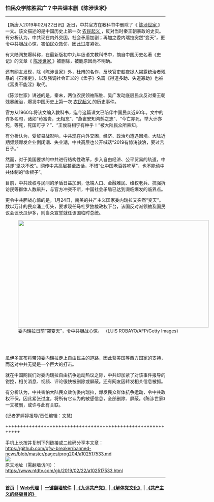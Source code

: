 ### 怕民众学陈胜武广？中共课本删《陈涉世家》
------------------------

<div class="post_content">
 <p>
  【新唐人2019年02月22日讯】近日，中共官方在教科书中删除了《
  <a href="https://www.ntdtv.com/gb/陈涉世家.htm">
   陈涉世家
  </a>
  》一文。该文描述的是中国历史上第一次
  <a href="https://www.ntdtv.com/gb/农民起义.htm">
   农民起义
  </a>
  ，反对当时秦王朝暴政的史实。有分析认为，中共现在内外交困，社会矛盾加剧；再加之委内瑞拉突然“变天”，更令中共胆战心惊，害怕民众效仿，因此过度紧张。
 </p>
 <p>
  有大陆网友爆料称，在最新版初中九年级语文教科书中，摘自中国历史名著《史记》的文章《
  <a href="https://www.ntdtv.com/gb/陈涉世家.htm">
   陈涉世家
  </a>
  》被删除，被删原因尚不明确。
 </p>
 <p>
  还有网友发现，除《陈涉世家》外，杜甫的名作、反映官吏趁夜捉人揭露统治者残暴的《石壕吏》，以及强调社会正义的《孟子》名篇《得道多助、失道寡助》也被《富贵不能淫》取代。
 </p>
 <p>
  《陈涉世家》讲述的是，秦末，两位农民领袖陈胜、吴广发动底层民众反对秦王朝残暴统治，爆发中国历史上第一次
  <a href="https://www.ntdtv.com/gb/农民起义.htm">
   农民起义
  </a>
  的历史事件。
 </p>
 <p>
  官方从1960年将该文编入教科书，迄今这篇课文已陪伴中国民众近60年。文中的许多名句，诸如“苟富贵，无相忘”、“燕雀安知鸿鹄之志”、“今亡亦死，举大计亦死，等死，死国可乎？”、“王侯将相宁有种乎！”被大陆民众所熟知。
 </p>
 <p>
  有分析认为，受贸易战影响，中共现在内外交困，经济、政治均遭遇困境。大陆近期频频爆发企业倒闭潮、失业潮，中共高层也公开喊话“2019有惊涛骇浪，要过苦日子。”
 </p>
 <p>
  然而，对于美国要求的中共进行结构性改革，步入自由经济、公平贸易的轨道，中共却“坚决不改”。网传中共高层甚至放话，不惜“让中国老百姓吃草”，也不能动中共体制的“命根子”。
 </p>
 <p>
  目前，中共政权与民间的矛盾日益加剧，低端人口、金融难民、维权老兵、抗强拆访民等群体人数飙升，与官方冲突不断，中国社会矛盾已达到濒临爆发的临界点。
 </p>
 <p>
  更令中共胆战心惊的是，1月24日，南美的共产主义国家委内瑞拉又突然“变天”。数以万计的民众涌上街头，要求现任马杜罗独裁政权下台，该国反对派领袖及国民议会议长瓜伊多，则当众宣誓就任该国临时总统。
  <br>
   <figure class="wp-caption alignnone" id="attachment_102517537" style="width: 600px">
    <img alt="" class="size-medium wp-image-102517537" height="338" src="https://www.ntdtv.com/assets/uploads/2019/02/2-96-600x338.jpg" width="600">
     <br/><figcaption class="wp-caption-text">
      委内瑞拉日前“突变天”，令中共胆战心惊。 （LUIS ROBAYO/AFP/Getty Images）
     </figcaption><br/>
    </img>
   </figure><br/>
   <br/>
   瓜伊多宣布将带领委内瑞拉走上自由民主的道路，因此获美国等西方国家的支持，而这对中共无疑是一个巨大的打击。
  </br>
 </p>
 <p>
  就在中国网民们对委内瑞拉自由抗争运动热议之际，中共却加紧了对该事件报导的钳控，相关消息、视频、评论很快被删除或屏蔽。还有网友因转发相关信息被抓。
 </p>
 <p>
  有分析认为，中共害怕大陆民众效仿委内瑞拉，爆发民众群体抗争运动，令中共政权不保，因此紧张过度，将所有它认为的敏感信息，全部删除、屏蔽。《陈涉世家》一文被删，或许与此有关联。
 </p>
 <p>
  (记者罗婷婷报导/责任编辑：文慧)
 </p>
 <div class="single_ad">
 </div>
</div>

+++++++++++++++++++++++++++++++++++++++++++++++++++++++++++<br/><br/>
手机上长按并复制下列链接或二维码分享本文章：<br/>
https://github.com/gfw-breaker/banned-news/blob/master/pages/prog204/a102517533.md <br/>
<a href='https://github.com/gfw-breaker/banned-news/blob/master/pages/prog204/a102517533.md'><img src='https://github.com/gfw-breaker/banned-news/blob/master/pages/prog204/a102517533.md.png'/></a> <br/>
原文地址（需翻墙访问）：https://www.ntdtv.com/gb/2019/02/22/a102517533.html


------------------------
#### [首页](https://github.com/gfw-breaker/banned-news/blob/master/README.md) &nbsp;|&nbsp; [Web代理](https://github.com/labour-camp/helloworld) &nbsp;|&nbsp; [一键翻墙软件](https://github.com/gfw-breaker/nogfw/blob/master/README.md) &nbsp;| [《九评共产党》](https://github.com/gfw-breaker/9ping.md/blob/master/README.md#九评之一评共产党是什么) | [《解体党文化》](https://github.com/gfw-breaker/jtdwh.md/blob/master/README.md) | [《共产主义的终极目的》](https://github.com/gfw-breaker/gczydzjmd.md/blob/master/README.md)

